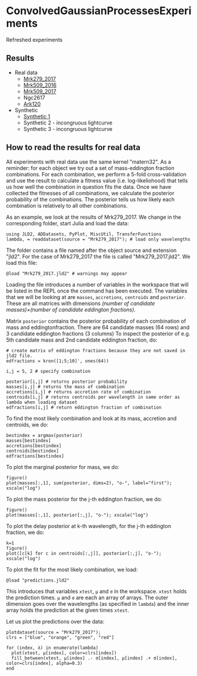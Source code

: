 # ConvolvedGaussianProcessesExperiments

Refreshed experiments

## Results
- Real data
  - [Mrk279_2017](Mrk279_2017.md)
  - [Mrk509_2016](Mrk509_2016.md)
  - [Mrk509_2017](Mrk509_2017.md)
  - Ngc2617
  - [Ark120](Ark120.md)
- Synthetic
  - [Synthetic 1](Synthetic1.md)
  - Synthetic 2 - incongruous lightcurve
  - Synthetic 3 - incongruous lightcurve

## How to read the results for real data

All experiments with real data use the same kernel "matern32".
As a reminder: for each object we try out a set of mass-eddington fraction combinations.
For each combination, we perform a 5-fold cross-validation and use the result to calculate a fitness value (i.e. log-likeliohood) that tells us how well the combination in question fits the data.
Once we have collected the fitnesses of all combinations, we calculate the posterior probability of the combinations. The posterior tells us how likely each combination is relatively to all other combinations. 

As an example, we look at the results of Mrk279_2017. 
We change in the corresponding folder, start Julia and load the data:
```
using JLD2, ADDatasets, PyPlot, MiscUtil, TransferFunctions
lambda, = readdataset(source = "Mrk279_2017"); # load only wavelengths
```

The folder contains a file named after the object source and extension "jld2". For the case of Mrk279_2017 the file is called "Mrk279_2017.jld2". We load this file:
```
@load "Mrk279_2017.jld2" # warnings may appear
```

Loading the file introduces a number of variables in the workspace that will be listed in the REPL once the command has been executed. The variables that we will be looking at are `masses`, `accretions`, `centroids` and `posterior`. These are all matrices with dimensions *(number of candidate masses)×(number of candidate eddington fractions)*.

Matrix `posterior` contains the posterior probability of each combination of mass and eddingtonfraction. There are 64 candidate masses (64 rows) and 3 candidate eddington fractions (3 columns) To inspect the posterior of e.g. 5th candidate mass and 2nd candidate eddington fraction, do: 
```
# create matrix of eddington fractions because they are not saved in jld2 file.
edfractions = kron([1;5;10]', ones(64)) 

i,j = 5, 2 # specify combination

posterior[i,j] # returns posterior probability
masses[i,j] # returns the mass of combination
accretions[i,j] # returns accretion rate of combination
centroids[i,j] # returns centroids per wavelength in same order as lambda when loading dataset
edfractions[i,j] # return eddington fraction of combination
```

To find the most likely combination and look at its mass, accretion and centroids, we do:
```
bestindex = argmax(posterior)
masses[bestindex]
accretions[bestindex]
centroids[bestindex]
edfractions[bestindex]
```

To plot the marginal posterior for mass, we do:
```
figure()
plot(masses[:,1], sum(posterior, dims=2), "o-", label="first"); xscale("log")
```

To plot the mass posterior for the j-th eddington fraction, we do:
```
figure()
plot(masses[:,1], posterior[:,j], "o-"); xscale("log")
```

To plot the delay posterior at k-th wavelength, for the j-th eddington fraction, we do:
```
k=1
figure()
plot([c[k] for c in centroids[:,j]], posterior[:,j], "o-"); xscale("log")
``` 

To plot the fit for the most likely combination, we load:
```
@load "predictions.jld2"
```

This introduces that variables `xtest`, `μ` and `σ` in the workspace. `xtest` holds the prediction times. `μ` and `σ` are each an array of arrays. The outer dimension goes over the wavelengths (as specified in `lambda`) and the inner array holds the prediction at the given times `xtest`.

Let us plot the predictions over the data:
```
plotdataset(source = "Mrk279_2017");
clrs = ["blue", "orange", "green", "red"]

for (index, λ) in enumerate(lambda)
  plot(xtest, μ[index], color=clrs[index])
  fill_between(xtest, μ[index] .- σ[index], μ[index] .+ σ[index], color=clrs[index], alpha=0.3)
end

```
